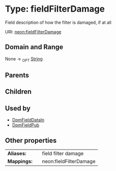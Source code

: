 
# Type: fieldFilterDamage


Field description of how the filter is damaged, if at all

URI: [neon:fieldFilterDamage](https://data.neonscience.org/fieldFilterDamage)


## Domain and Range

None ->  <sub>OPT</sub> [String](types/String.md)

## Parents


## Children


## Used by

 * [DpmFieldDataIn](DpmFieldDataIn.md)
 * [DpmFieldPub](DpmFieldPub.md)

## Other properties

|  |  |  |
| --- | --- | --- |
| **Aliases:** | | field filter damage |
| **Mappings:** | | neon:fieldFilterDamage |

